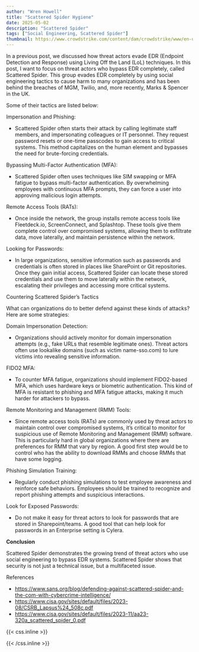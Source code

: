 ```yaml
---
author: "Wren Howell"
title: "Scattered Spider Hygiene"
date: 2025-05-02
description: "Scattered Spider"
tags: ["Social Engineering, Scattered Spider"]
thumbnail: https://www.crowdstrike.com/content/dam/crowdstrike/www/en-us/wp/2023/01/0123_01_SCATTERED-SPIDER_Blog_1060x698.jpg
---
```

In a previous post, we discussed how threat actors evade EDR (Endpoint Detection and Response) using Living Off the Land (LoL) techniques. In this post, I want to focus on threat actors who bypass EDR completely, called Scattered Spider. This group evades EDR completely by using social engineering tactics to cause harm to many organizations and has been behind the breaches of MGM, Twilio, and, more recently, Marks & Spencer in the UK. 


Some of their tactics are listed below:

Impersonation and Phishing:

- Scattered Spider often starts their attack by calling legitimate staff members, and impersonating colleagues or IT personnel. They request password resets or one-time passcodes to gain access to critical systems. This method capitalizes on the human element and bypasses the need for brute-forcing credentials.

Bypassing Multi-Factor Authentication (MFA):

- Scattered Spider often uses techniques like SIM swapping or MFA fatigue to bypass multi-factor authentication. By overwhelming employees with continuous MFA prompts, they can force a user into approving malicious login attempts. 

Remote Access Tools (RATs):

- Once inside the network, the group installs remote access tools like Fleetdeck.io, ScreenConnect, and Splashtop. These tools give them complete control over compromised systems, allowing them to exfiltrate data, move laterally, and maintain persistence within the network.

Looking for Passwords:

- In large organizations, sensitive information such as passwords and credentials is often stored in places like SharePoint or Git repositories. Once they gain initial access, Scattered Spider can locate these stored credentials and use them to move laterally within the network, escalating their privileges and accessing more critical systems.

Countering Scattered Spider’s Tactics

What can organizations do to better defend against these kinds of attacks? Here are some strategies:

Domain Impersonation Detection:

- Organizations should actively monitor for domain impersonation attempts (e.g., fake URLs that resemble legitimate ones). Threat actors often use lookalike domains (such as victim name-sso.com) to lure victims into revealing sensitive information.

FIDO2 MFA:

- To counter MFA fatigue, organizations should implement FIDO2-based MFA, which uses hardware keys or biometric authentication. This kind of MFA is resistant to phishing and MFA fatigue attacks, making it much harder for attackers to bypass.

Remote Monitoring and Management (RMM) Tools:

- Since remote access tools (RATs) are commonly used by threat actors to maintain control over compromised systems, it’s critical to monitor for suspicious use of Remote Monitoring and Management (RMM) software. This is particularly hard in global organizations where there are preferences for RMM that vary by region. A good first step would be to control who has the ability to download RMMs and choose RMMs that have some logging. 

Phishing Simulation Training:

- Regularly conduct phishing simulations to test employee awareness and reinforce safe behaviors. Employees should be trained to recognize and report phishing attempts and suspicious interactions.

Look for Exposed Passwords:

- Do not make it easy for threat actors to look for passwords that are stored in Sharepoint/teams. A good tool that can help look for passwords in an Enterprise setting is Cylera. 

**Conclusion**

Scattered Spider demonstrates the growing trend of threat actors who use social engineering to bypass EDR systems. Scattered Spider shows that security is not just a technical issue, but a multifaceted issue. 


References

- https://www.sans.org/blog/defending-against-scattered-spider-and-the-com-with-cybercrime-intelligence/
- https://www.cisa.gov/sites/default/files/2023-08/CSRB_Lapsus%24_508c.pdf
- https://www.cisa.gov/sites/default/files/2023-11/aa23-320a_scattered_spider_0.pdf

{{< css.inline >}}

<style>
.emojify {
	font-family: Apple Color Emoji, Segoe UI Emoji, NotoColorEmoji, Segoe UI Symbol, Android Emoji, EmojiSymbols;
	font-size: 2rem;
	vertical-align: middle;
}
@media screen and (max-width:650px) {
  .nowrap {
    display: block;
    margin: 25px 0;
  }
}
{{ $image := $resource.Fit "600x400" }}
</style>

{{< /css.inline >}}
